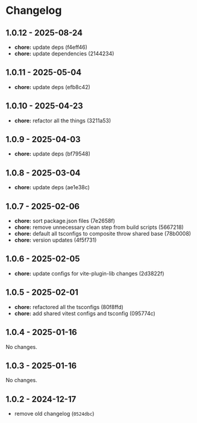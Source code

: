 # Changelog

## 1.0.12 - 2025-08-24

- __chore:__ update deps (f4eff46)
- __chore:__ update dependencies (2144234)

## 1.0.11 - 2025-05-04

- __chore:__ update deps (efb8c42)

## 1.0.10 - 2025-04-23

- __chore:__ refactor all the things (3211a53)

## 1.0.9 - 2025-04-03

- __chore:__ update deps (bf79548)

## 1.0.8 - 2025-03-04

- __chore:__ update deps (ae1e38c)

## 1.0.7 - 2025-02-06

- __chore:__ sort package.json files (7e2658f)
- __chore:__ remove unnecessary clean step from build scripts (5667218)
- __chore:__ default all tsconfigs to composite throw shared base (78b0008)
- __chore:__ version updates (4f5f731)

## 1.0.6 - 2025-02-05

- __chore:__ update configs for vite-plugin-lib changes (2d3822f)

## 1.0.5 - 2025-02-01

- __chore:__ refactored all the tsconfigs (80f8ffd)
- __chore:__ add shared vitest configs and tsconfig (095774c)

## 1.0.4 - 2025-01-16

No changes.

## 1.0.3 - 2025-01-16

No changes.

## 1.0.2 - 2024-12-17

- remove old changelog (`0524dbc`)
